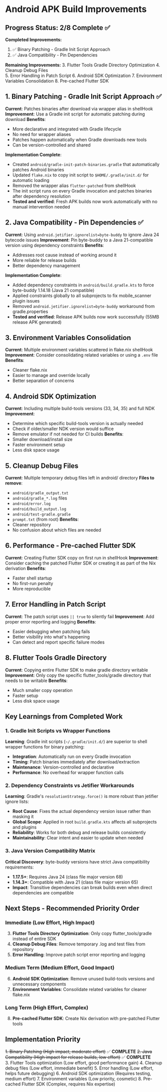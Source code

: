 # Android APK Build Improvements

## Progress Status: 2/8 Complete ✅

**Completed Improvements:**
1. ✅ Binary Patching - Gradle Init Script Approach 
2. ✅ Java Compatibility - Pin Dependencies

**Remaining Improvements:**
3. Flutter Tools Gradle Directory Optimization
4. Cleanup Debug Files  
5. Error Handling in Patch Script
6. Android SDK Optimization
7. Environment Variables Consolidation
8. Pre-cached Flutter SDK

## 1. Binary Patching - Gradle Init Script Approach ✅
**Current**: Patches binaries after download via wrapper alias in shellHook
**Improvement**: Use a Gradle init script for automatic patching during download
**Benefits**:
- More declarative and integrated with Gradle lifecycle
- No need for wrapper aliases
- Patches happen automatically when Gradle downloads new tools
- Can be version-controlled and shared

**Implementation Complete**:
- Created `android/gradle-init-patch-binaries.gradle` that automatically patches Android binaries
- Updated `flake.nix` to copy init script to `$HOME/.gradle/init.d/` for automatic loading
- Removed the wrapper alias `flutter-patched` from shellHook
- The init script runs on every Gradle invocation and patches binaries after dependency resolution
- **Tested and verified**: Fresh APK builds now work automatically with no manual intervention needed

## 2. Java Compatibility - Pin Dependencies ✅
**Current**: Using `android.jetifier.ignorelist=byte-buddy` to ignore Java 24 bytecode issues
**Improvement**: Pin byte-buddy to a Java 21-compatible version using dependency constraints
**Benefits**:
- Addresses root cause instead of working around it
- More reliable for release builds
- Better dependency management

**Implementation Complete**:
- Added dependency constraints in `android/build.gradle.kts` to force byte-buddy 1.14.18 (Java 21 compatible)
- Applied constraints globally to all subprojects to fix mobile_scanner plugin issues
- Removed `android.jetifier.ignorelist=byte-buddy` workaround from gradle.properties
- **Tested and verified**: Release APK builds now work successfully (55MB release APK generated)

## 3. Environment Variables Consolidation
**Current**: Multiple environment variables scattered in flake.nix shellHook
**Improvement**: Consider consolidating related variables or using a `.env` file
**Benefits**:
- Cleaner flake.nix
- Easier to manage and override locally
- Better separation of concerns

## 4. Android SDK Optimization
**Current**: Including multiple build-tools versions (33, 34, 35) and full NDK
**Improvement**: 
- Determine which specific build-tools version is actually needed
- Check if older/smaller NDK version would suffice
- Remove emulator if not needed for CI builds
**Benefits**:
- Smaller download/install size
- Faster environment setup
- Less disk space usage

## 5. Cleanup Debug Files
**Current**: Multiple temporary debug files left in android/ directory
**Files to remove**:
- `android/gradle_output.txt`
- `android/gradle_*.log` files
- `android/error.log`
- `android/build_output.log`
- `android/test-gradle.gradle`
- `prompt.txt` (from root)
**Benefits**:
- Cleaner repository
- No confusion about which files are needed

## 6. Performance - Pre-cached Flutter SDK
**Current**: Creating Flutter SDK copy on first run in shellHook
**Improvement**: Consider caching the patched Flutter SDK or creating it as part of the Nix derivation
**Benefits**:
- Faster shell startup
- No first-run penalty
- More reproducible

## 7. Error Handling in Patch Script
**Current**: The patch script uses `|| true` to silently fail
**Improvement**: Add proper error reporting and logging
**Benefits**:
- Easier debugging when patching fails
- Better visibility into what's happening
- Can detect and report specific failure modes

## 8. Flutter Tools Gradle Directory
**Current**: Copying entire Flutter SDK to make gradle directory writable
**Improvement**: Only copy the specific flutter_tools/gradle directory that needs to be writable
**Benefits**:
- Much smaller copy operation
- Faster setup
- Less disk space usage

## Key Learnings from Completed Work

### 1. Gradle Init Scripts vs Wrapper Functions
**Learning**: Gradle init scripts (`~/.gradle/init.d/`) are superior to shell wrapper functions for binary patching:
- **Integration**: Automatically run on every Gradle invocation
- **Timing**: Patch binaries immediately after download/extraction  
- **Maintenance**: Version-controlled and declarative
- **Performance**: No overhead for wrapper function calls

### 2. Dependency Constraints vs Jetifier Workarounds
**Learning**: Gradle's `resolutionStrategy.force()` is more robust than jetifier ignore lists:
- **Root Cause**: Fixes the actual dependency version issue rather than masking it
- **Global Scope**: Applied in root `build.gradle.kts` affects all subprojects and plugins
- **Reliability**: Works for both debug and release builds consistently
- **Maintainability**: Clear intent and easier to update when needed

### 3. Java Version Compatibility Matrix
**Critical Discovery**: byte-buddy versions have strict Java compatibility requirements:
- **1.17.5+**: Requires Java 24 (class file major version 68)
- **1.14.3+**: Compatible with Java 21 (class file major version 65)
- **Impact**: Transitive dependencies can break builds even when direct dependencies are compatible

## Next Steps - Recommended Priority Order

### Immediate (Low Effort, High Impact)
3. **Flutter Tools Directory Optimization**: Only copy flutter_tools/gradle instead of entire SDK
4. **Cleanup Debug Files**: Remove temporary .log and test files from repository  
5. **Error Handling**: Improve patch script error reporting and logging

### Medium Term (Medium Effort, Good Impact)  
6. **Android SDK Optimization**: Remove unused build-tools versions and unnecessary components
7. **Environment Variables**: Consolidate related variables for cleaner flake.nix

### Long Term (High Effort, Complex)
8. **Pre-cached Flutter SDK**: Create Nix derivation with pre-patched Flutter tools

## Implementation Priority
~~1. Binary Patching (High impact, moderate effort)~~ ✅ **COMPLETE**
~~2. Java Compatibility (High impact for release builds, low effort)~~ ✅ **COMPLETE**  
3. Flutter Tools optimization (Low effort, good performance gain)
4. Cleanup debug files (Low effort, immediate benefit)
5. Error handling (Low effort, helps future debugging)
6. Android SDK optimization (Requires testing, medium effort)
7. Environment variables (Low priority, cosmetic)
8. Pre-cached Flutter SDK (Complex, requires Nix expertise)